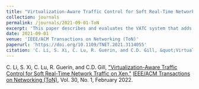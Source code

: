 ```yaml
---
title: "Virtualization-Aware Traffic Control for Soft Real-Time Network Traffic on Xen"
collection: journals
permalink: /journals/2021-09-01-ToN
excerpt: 'This paper describes and evaluates the VATC system that adds soft delay differentation to dom0 in Xen'
date: 2021-09-01
venue: 'IEEE/ACM Transactions on Networking (ToN)'
paperurl: 'https://doi.org/10.1109/TNET.2021.3114055'
citation: 'C. Li, S. Xi, C. Lu, R. Guerin, and C.D. Gill, &quot;Virtualization-Aware Traffic Control for Soft Real-Time Network Traffic on Xen.&quot; IEEE/ACM Transactions on Networking (Ton), to appear.'  
---
```


C. Li, S. Xi, C. Lu, R. Guerin, and C.D. Gill, ["Virtualization-Aware Traffic Control for Soft Real-Time Network Traffic on Xen,"](https://doi.org/10.1109/TNET.2021.3114055)
[IEEE/ACM Transactions on Networking (ToN)](https://dl.acm.org/journal/ton), Vol. 30, No. 1, February 2022.